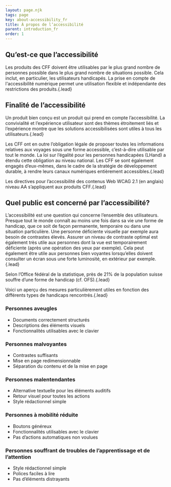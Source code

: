 ```yaml
---
layout: page.njk
tags: page
key: about-accessibility_fr
title: À propos de l’accessibilité
parent: introduction_fr
order: 1
---
```


## Qu’est-ce que l’accessibilité
Les produits des CFF doivent être utilisables par le plus grand nombre de personnes possible dans le plus grand nombre de situations possible. Cela inclut, en particulier, les utilisateurs handicapés. La prise en compte de l'accessibilité numérique permet une utilisation flexible et indépendante des restrictions des produits.{.lead}

## Finalité de l’accessibilité
Un produit bien conçu est un produit qui prend en compte l’accessibilité. La convivialité et l’expérience utilisateur sont des thèmes étroitement liés et l’expérience montre que les solutions accessibilisées sont utiles à tous les utilisateurs.{.lead}

Les CFF ont en outre l’obligation légale de proposer toutes les informations relatives aux voyages sous une forme accessible, c’est-à-dire utilisable par tout le monde. La  <sbb-link variant="inline" type="button" href="https://www.admin.ch/opc/fr/classified-compilation/20002658/index.html">loi sur l’égalité pour les personnes handicapées</sbb-link> (LHand) a étendu cette obligation au niveau national. Les CFF se sont également engagés d’eux-mêmes, dans le cadre de la  <sbb-link variant="inline" type="button" href="https://company.sbb.ch/fr/entreprise/responsabilites/developpement-durable/engagement-developpement-durable.html">stratégie de développement durable</sbb-link>, à rendre leurs canaux numériques entièrement accessibles.{.lead}

Les directives pour l’accessibilité des contenus Web <sbb-link variant="inline" type="button" href="https://www.w3.org/TR/WCAG21">WCAG 2.1</sbb-link> (en anglais) niveau AA s’appliquent aux produits CFF.{.lead}

## Quel public est concerné par l’accessibilité?
L’accessibilité est une question qui concerne l’ensemble des utilisateurs. Presque tout le monde connaît au moins une fois dans sa vie une forme de handicap, que ce soit de façon permanente, temporaire ou dans une situation particulière. Une personne déficiente visuelle par exemple aura besoin de contrastes élevés. Assurer un niveau de contraste optimal est également très utile aux personnes dont la vue est temporairement déficiente (après une opération des yeux par exemple). Cela peut également être utile aux personnes bien voyantes lorsqu’elles doivent consulter un écran sous une forte luminosité, en extérieur par exemple.{.lead}

Selon l’Office fédéral de la statistique, près de <sbb-link variant="inline" type="button" href="https://www.bfs.admin.ch/bfs/fr/home/statistiques/situation-economique-sociale-population/egalite-personnes-handicapees/handicapees.html">21% de la population suisse</sbb-link> souffre d’une forme de handicap (cf. OFS).{.lead}

Voici un aperçu des mesures particulièrement utiles en fonction des différents types de handicaps rencontrés.{.lead}

### Personnes aveugles
* Documents correctement structurés
* Descriptions des éléments visuels
* Fonctionnalités utilisables avec le clavier 

### Personnes malvoyantes
* Contrastes suffisants
* Mise en page redimensionnable
* Séparation du contenu et de la mise en page

### Personnes malentendantes
* Alternative textuelle pour les éléments auditifs
* Retour visuel pour toutes les actions
* Style rédactionnel simple

### Personnes à mobilité réduite
* Boutons généreux
* Fonctionnalités utilisables avec le clavier
* Pas d’actions automatiques non voulues

### Personnes souffrant de troubles de l’apprentissage et de l’attention
* Style rédactionnel simple
* Polices faciles à lire
* Pas d’éléments distrayants